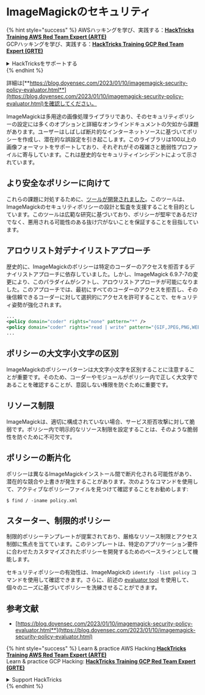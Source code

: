 # ImageMagickのセキュリティ

{% hint style="success" %}
AWSハッキングを学び、実践する：<img src="/.gitbook/assets/arte.png" alt="" data-size="line">[**HackTricks Training AWS Red Team Expert (ARTE)**](https://training.hacktricks.xyz/courses/arte)<img src="/.gitbook/assets/arte.png" alt="" data-size="line">\
GCPハッキングを学び、実践する：<img src="/.gitbook/assets/grte.png" alt="" data-size="line">[**HackTricks Training GCP Red Team Expert (GRTE)**<img src="/.gitbook/assets/grte.png" alt="" data-size="line">](https://training.hacktricks.xyz/courses/grte)

<details>

<summary>HackTricksをサポートする</summary>

* [**サブスクリプションプラン**](https://github.com/sponsors/carlospolop)を確認してください！
* **💬 [**Discordグループ**](https://discord.gg/hRep4RUj7f)または[**Telegramグループ**](https://t.me/peass)に参加するか、**Twitter** 🐦 [**@hacktricks\_live**](https://twitter.com/hacktricks\_live)**をフォローしてください。**
* **ハッキングのトリックを共有するには、[**HackTricks**](https://github.com/carlospolop/hacktricks)と[**HackTricks Cloud**](https://github.com/carlospolop/hacktricks-cloud)のGitHubリポジトリにPRを提出してください。**

</details>
{% endhint %}

詳細は[**https://blog.doyensec.com/2023/01/10/imagemagick-security-policy-evaluator.html**](https://blog.doyensec.com/2023/01/10/imagemagick-security-policy-evaluator.html)を確認してください。

ImageMagickは多用途の画像処理ライブラリであり、そのセキュリティポリシーの設定には多くのオプションと詳細なオンラインドキュメントの欠如から課題があります。ユーザーはしばしば断片的なインターネットソースに基づいてポリシーを作成し、潜在的な誤設定を引き起こします。このライブラリは100以上の画像フォーマットをサポートしており、それぞれがその複雑さと脆弱性プロファイルに寄与しています。これは歴史的なセキュリティインシデントによって示されています。

## より安全なポリシーに向けて
これらの課題に対処するために、[ツールが開発されました](https://imagemagick-secevaluator.doyensec.com/)。このツールは、ImageMagickのセキュリティポリシーの設計と監査を支援することを目的としています。このツールは広範な研究に基づいており、ポリシーが堅牢であるだけでなく、悪用される可能性のある抜け穴がないことを保証することを目指しています。

## アロウリスト対デナイリストアプローチ
歴史的に、ImageMagickのポリシーは特定のコーダーのアクセスを拒否するデナイリストアプローチに依存していました。しかし、ImageMagick 6.9.7-7の変更により、このパラダイムがシフトし、アロウリストアプローチが可能になりました。このアプローチでは、最初にすべてのコーダーのアクセスを拒否し、その後信頼できるコーダーに対して選択的にアクセスを許可することで、セキュリティ姿勢が強化されます。
```xml
...
<policy domain="coder" rights="none" pattern="*" />
<policy domain="coder" rights="read | write" pattern="{GIF,JPEG,PNG,WEBP}" />
...
```
## ポリシーの大文字小文字の区別
ImageMagickのポリシーパターンは大文字小文字を区別することに注意することが重要です。そのため、コーダーやモジュールがポリシー内で正しく大文字であることを確認することが、意図しない権限を防ぐために重要です。

## リソース制限
ImageMagickは、適切に構成されていない場合、サービス拒否攻撃に対して脆弱です。ポリシー内で明示的なリソース制限を設定することは、そのような脆弱性を防ぐために不可欠です。

## ポリシーの断片化
ポリシーは異なるImageMagickインストール間で断片化される可能性があり、潜在的な競合や上書きが発生することがあります。次のようなコマンドを使用して、アクティブなポリシーファイルを見つけて確認することをお勧めします:
```shell
$ find / -iname policy.xml
```
## スターター、制限的ポリシー
制限的ポリシーテンプレートが提案されており、厳格なリソース制限とアクセス制御に焦点を当てています。このテンプレートは、特定のアプリケーション要件に合わせたカスタマイズされたポリシーを開発するためのベースラインとして機能します。

セキュリティポリシーの有効性は、ImageMagickの `identify -list policy` コマンドを使用して確認できます。さらに、前述の [evaluator tool](https://imagemagick-secevaluator.doyensec.com/) を使用して、個々のニーズに基づいてポリシーを洗練させることができます。

## 参考文献
* [https://blog.doyensec.com/2023/01/10/imagemagick-security-policy-evaluator.html**](https://blog.doyensec.com/2023/01/10/imagemagick-security-policy-evaluator.html)



{% hint style="success" %}
Learn & practice AWS Hacking:<img src="/.gitbook/assets/arte.png" alt="" data-size="line">[**HackTricks Training AWS Red Team Expert (ARTE)**](https://training.hacktricks.xyz/courses/arte)<img src="/.gitbook/assets/arte.png" alt="" data-size="line">\
Learn & practice GCP Hacking: <img src="/.gitbook/assets/grte.png" alt="" data-size="line">[**HackTricks Training GCP Red Team Expert (GRTE)**<img src="/.gitbook/assets/grte.png" alt="" data-size="line">](https://training.hacktricks.xyz/courses/grte)

<details>

<summary>Support HackTricks</summary>

* Check the [**subscription plans**](https://github.com/sponsors/carlospolop)!
* **Join the** 💬 [**Discord group**](https://discord.gg/hRep4RUj7f) or the [**telegram group**](https://t.me/peass) or **follow** us on **Twitter** 🐦 [**@hacktricks\_live**](https://twitter.com/hacktricks\_live)**.**
* **Share hacking tricks by submitting PRs to the** [**HackTricks**](https://github.com/carlospolop/hacktricks) and [**HackTricks Cloud**](https://github.com/carlospolop/hacktricks-cloud) github repos.

</details>
{% endhint %}
